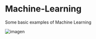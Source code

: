 # Machine-Learning
Some basic examples of Machine Learning

![imagen](https://www.roadshow.com.ar/wp-content/uploads/machine-learning-espana.jpg)
